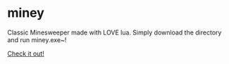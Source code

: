 # miney
Classic Minesweeper made with LOVE lua. Simply download the directory and run miney.exe~!

[Check it out! ](https://www.youtube.com/watch?v=A_ec-6nUz5Y)
